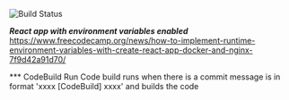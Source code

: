 ![Build Status](https://codebuild.eu-west-2.amazonaws.com/badges?uuid=eyJlbmNyeXB0ZWREYXRhIjoiTE1VUzlSVWF3ZVZ5Sk94aSs3enhjaGZyMXgvdGU0aTVtRkt2ODB4dHYvblA4Nk40alRaOWhndnA1N0NOZ0J2MjBDa0RDQlJWQk53MWxyazMwZjI4ZGVnPSIsIml2UGFyYW1ldGVyU3BlYyI6IkNzSEZWTXdzQjA0VkdwZFQiLCJtYXRlcmlhbFNldFNlcmlhbCI6MX0%3D&branch=main)


***React app with environment variables enabled***
https://www.freecodecamp.org/news/how-to-implement-runtime-environment-variables-with-create-react-app-docker-and-nginx-7f9d42a91d70/


*** CodeBuild Run
  Code build runs when there is a commit message is in format 'xxxx [CodeBuild] xxxx' and builds the code
